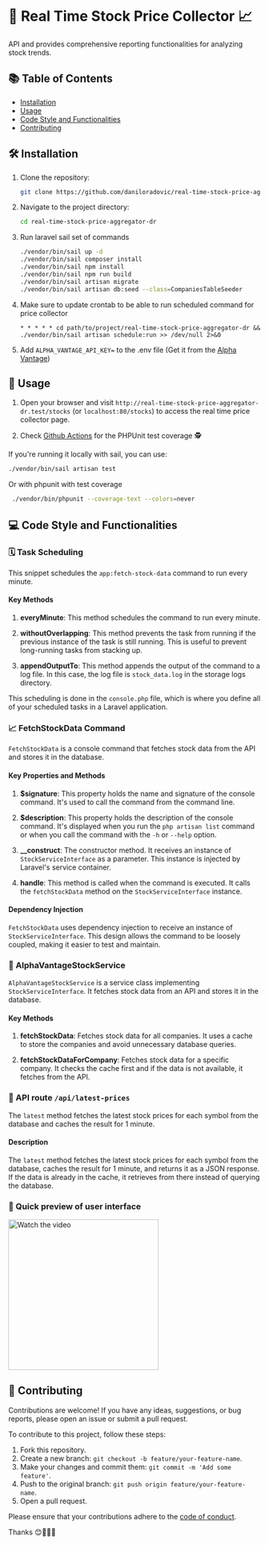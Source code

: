 # 🎉 Real Time Stock Price Collector 📈

API and provides comprehensive reporting functionalities for analyzing stock
trends.

## 📚 Table of Contents

- [Installation](#installation)
- [Usage](#usage)
- [Code Style and Functionalities](#💻-code-style-and-functionalities)
- [Contributing](#contributing)

## 🛠️ Installation 

1. Clone the repository:

    ```bash
    git clone https://github.com/daniloradovic/real-time-stock-price-aggregator-dr.git
    ```

2. Navigate to the project directory:

    ```bash
    cd real-time-stock-price-aggregator-dr
    ```

3. Run laravel sail set of commands

    ```bash
    ./vendor/bin/sail up -d
    ./vendor/bin/sail composer install
    ./vendor/bin/sail npm install
    ./vendor/bin/sail npm run build
    ./vendor/bin/sail artisan migrate
    ./vendor/bin/sail artisan db:seed --class=CompaniesTableSeeder
    ```

4. Make sure to update crontab to be able to run scheduled command for price collector

    ```
    * * * * * cd path/to/project/real-time-stock-price-aggregator-dr && ./vendor/bin/sail artisan schedule:run >> /dev/null 2>&0
    ```

5. Add ```ALPHA_VANTAGE_API_KEY=``` to the .env file (Get it from the [Alpha Vantage](https://www.alphavantage.co/support/#api-key))

## 🔌 Usage

1. Open your browser and visit `http://real-time-stock-price-aggregator-dr.test/stocks` (or `localhost:80/stocks`) to access the real time price collector page.

2. Check [Github Actions](https://github.com/daniloradovic/real-time-stock-price-aggregator-dr/actions) for the PHPUnit test coverage 🕵️

If you're running it locally with sail, you can use:

```bash
./vendor/bin/sail artisan test
```

Or with phpunit with test coverage
```bash
 ./vendor/bin/phpunit --coverage-text --colors=never
```


## 💻 Code Style and Functionalities

### 🗓️ Task Scheduling

This snippet schedules the `app:fetch-stock-data` command to run every minute. 

#### Key Methods

1. **everyMinute**: This method schedules the command to run every minute.

2. **withoutOverlapping**: This method prevents the task from running if the previous instance of the task is still running. This is useful to prevent long-running tasks from stacking up.

3. **appendOutputTo**: This method appends the output of the command to a log file. In this case, the log file is `stock_data.log` in the storage logs directory.

This scheduling is done in the `console.php` file, which is where you define all of your scheduled tasks in a Laravel application.

### 📈 FetchStockData Command

`FetchStockData` is a console command that fetches stock data from the API and stores it in the database.

#### Key Properties and Methods

1. **$signature**: This property holds the name and signature of the console command. It's used to call the command from the command line.

2. **$description**: This property holds the description of the console command. It's displayed when you run the `php artisan list` command or when you call the command with the `-h` or `--help` option.

3. **__construct**: The constructor method. It receives an instance of `StockServiceInterface` as a parameter. This instance is injected by Laravel's service container.

4. **handle**: This method is called when the command is executed. It calls the `fetchStockData` method on the `StockServiceInterface` instance.

#### Dependency Injection

`FetchStockData` uses dependency injection to receive an instance of `StockServiceInterface`. This design allows the command to be loosely coupled, making it easier to test and maintain.


### 🧰 AlphaVantageStockService

`AlphaVantageStockService` is a service class implementing `StockServiceInterface`. It fetches stock data from an API and stores it in the database.

#### Key Methods

1. **fetchStockData**: Fetches stock data for all companies. It uses a cache to store the companies and avoid unnecessary database queries.

2. **fetchStockDataForCompany**: Fetches stock data for a specific company. It checks the cache first and if the data is not available, it fetches from the API.

### 💸 API route `/api/latest-prices`

The `latest` method fetches the latest stock prices for each symbol from the database and caches the result for 1 minute.

#### Description

The `latest` method fetches the latest stock prices for each symbol from the database, caches the result for 1 minute, and returns it as a JSON response. If the data is already in the cache, it retrieves from there instead of querying the database.

### 👀 Quick preview of user interface

<a href="https://youtu.be/6hKMJYsQsDI">
  <img src="https://img.youtube.com/vi/6hKMJYsQsDI/maxresdefault.jpg" alt="Watch the video" width="300"/>
</a>

## 🤝 Contributing 

Contributions are welcome! If you have any ideas, suggestions, or bug reports, please open an issue or submit a pull request.

To contribute to this project, follow these steps:

1. Fork this repository.
2. Create a new branch: `git checkout -b feature/your-feature-name`.
3. Make your changes and commit them: `git commit -m 'Add some feature'`.
4. Push to the original branch: `git push origin feature/your-feature-name`.
5. Open a pull request.

Please ensure that your contributions adhere to the [code of conduct](CODE_OF_CONDUCT.md).

Thanks 😊🎉👨‍💻
